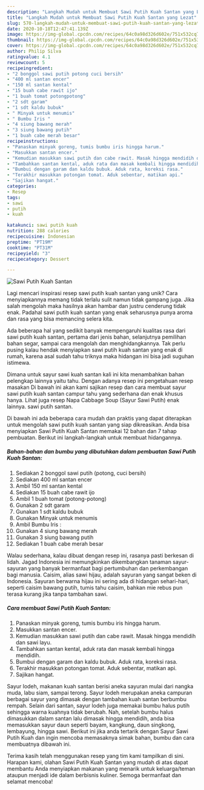 ```yaml
---
description: "Langkah Mudah untuk Membuat Sawi Putih Kuah Santan yang Lezat"
title: "Langkah Mudah untuk Membuat Sawi Putih Kuah Santan yang Lezat"
slug: 570-langkah-mudah-untuk-membuat-sawi-putih-kuah-santan-yang-lezat
date: 2020-10-18T12:47:41.139Z
image: https://img-global.cpcdn.com/recipes/64c0a98d326d602e/751x532cq70/sawi-putih-kuah-santan-foto-resep-utama.jpg
thumbnail: https://img-global.cpcdn.com/recipes/64c0a98d326d602e/751x532cq70/sawi-putih-kuah-santan-foto-resep-utama.jpg
cover: https://img-global.cpcdn.com/recipes/64c0a98d326d602e/751x532cq70/sawi-putih-kuah-santan-foto-resep-utama.jpg
author: Philip Silva
ratingvalue: 4.1
reviewcount: 5
recipeingredient:
- "2 bonggol sawi putih potong cuci bersih"
- "400 ml santan encer"
- "150 ml santan kental"
- "15 buah cabe rawit ijo"
- "1 buah tomat potongpotong"
- "2 sdt garam"
- "1 sdt kaldu bubuk"
- " Minyak untuk menumis"
- " Bumbu Iris "
- "4 siung bawang merah"
- "3 siung bawang putih"
- "1 buah cabe merah besar"
recipeinstructions:
- "Panaskan minyak goreng, tumis bumbu iris hingga harum."
- "Masukkan santan encer."
- "Kemudian masukkan sawi putih dan cabe rawit. Masak hingga mendidih dan sawi layu."
- "Tambahkan santan kental, aduk rata dan masak kembali hingga mendidih."
- "Bumbui dengan garam dan kaldu bubuk. Aduk rata, koreksi rasa."
- "Terakhir masukkan potongan tomat. Aduk sebentar, matikan api."
- "Sajikan hangat."
categories:
- Resep
tags:
- sawi
- putih
- kuah

katakunci: sawi putih kuah 
nutrition: 288 calories
recipecuisine: Indonesian
preptime: "PT19M"
cooktime: "PT31M"
recipeyield: "3"
recipecategory: Dessert

---
```



![Sawi Putih Kuah Santan](https://img-global.cpcdn.com/recipes/64c0a98d326d602e/751x532cq70/sawi-putih-kuah-santan-foto-resep-utama.jpg)

Lagi mencari inspirasi resep sawi putih kuah santan yang unik? Cara menyiapkannya memang tidak terlalu sulit namun tidak gampang juga. Jika salah mengolah maka hasilnya akan hambar dan justru cenderung tidak enak. Padahal sawi putih kuah santan yang enak seharusnya punya aroma dan rasa yang bisa memancing selera kita.

Ada beberapa hal yang sedikit banyak mempengaruhi kualitas rasa dari sawi putih kuah santan, pertama dari jenis bahan, selanjutnya pemilihan bahan segar, sampai cara mengolah dan menghidangkannya. Tak perlu pusing kalau hendak menyiapkan sawi putih kuah santan yang enak di rumah, karena asal sudah tahu triknya maka hidangan ini bisa jadi suguhan istimewa.

Dimana untuk sayur sawi kuah santan kali ini kita menambahkan bahan pelengkap lainnya yaitu tahu. Dengan adanya resep ini pengetahuan resep masakan Di bawah ini akan kami sajikan resep dan cara membuat sayur sawi putih kuah santan campur tahu yang sederhana dan enak khusus hanya. Lihat juga resep Napa Cabbage Soup (Sayur Sawi Putih) enak lainnya. sawi putih santan.


Di bawah ini ada beberapa cara mudah dan praktis yang dapat diterapkan untuk mengolah sawi putih kuah santan yang siap dikreasikan. Anda bisa menyiapkan Sawi Putih Kuah Santan memakai 12 bahan dan 7 tahap pembuatan. Berikut ini langkah-langkah untuk membuat hidangannya.

<!--inarticleads1-->

##### Bahan-bahan dan bumbu yang dibutuhkan dalam pembuatan Sawi Putih Kuah Santan:

1. Sediakan 2 bonggol sawi putih (potong, cuci bersih)
1. Sediakan 400 ml santan encer
1. Ambil 150 ml santan kental
1. Sediakan 15 buah cabe rawit ijo
1. Ambil 1 buah tomat (potong-potong)
1. Gunakan 2 sdt garam
1. Gunakan 1 sdt kaldu bubuk
1. Gunakan  Minyak untuk menumis
1. Ambil  Bumbu Iris :
1. Gunakan 4 siung bawang merah
1. Gunakan 3 siung bawang putih
1. Sediakan 1 buah cabe merah besar


Walau sederhana, kalau dibuat dengan resep ini, rasanya pasti berkesan di lidah. Jagad Indonesia ini memungkinkan dikembangkan tanaman sayur-sayuran yang banyak bermanfaat bagi pertumbuhan dan perkembangan bagi manusia. Caisim, alias sawi hijau, adalah sayuran yang sangat beken di Indonesia. Sayuran berwarna hijau ini sering ada di hidangan sehari-hari, seperti caisim bawang putih, tumis tahu caisim, bahkan mie rebus pun terasa kurang jika tanpa tambahan sawi. 

<!--inarticleads2-->

##### Cara membuat Sawi Putih Kuah Santan:

1. Panaskan minyak goreng, tumis bumbu iris hingga harum.
1. Masukkan santan encer.
1. Kemudian masukkan sawi putih dan cabe rawit. Masak hingga mendidih dan sawi layu.
1. Tambahkan santan kental, aduk rata dan masak kembali hingga mendidih.
1. Bumbui dengan garam dan kaldu bubuk. Aduk rata, koreksi rasa.
1. Terakhir masukkan potongan tomat. Aduk sebentar, matikan api.
1. Sajikan hangat.


Sayur lodeh, makanan kuah santan berisi aneka sayuran mulai dari nangka muda, labu siam, sampai terong. Sayur lodeh merupakan aneka campuran berbagai sayur yang dimasak dengan tambahan kuah santan berbumbu rempah. Selain dari santan, sayur lodeh juga memakai bumbu halus putih sehingga warna kuahnya tidak berubah. Nah, setelah bumbu halus dimasukkan dalam santan lalu dimasak hingga mendidih, anda bisa memasukkan sayur daun seperti bayam, kangkung, daun singkong, lembayung, hingga sawi. Berikut ini jika anda tertarik dengan Sayur Sawi Putih Kuah dan ingin mencoba memasaknya simak bahan, bumbu dan cara membuatnya dibawah ini. 

Terima kasih telah menggunakan resep yang tim kami tampilkan di sini. Harapan kami, olahan Sawi Putih Kuah Santan yang mudah di atas dapat membantu Anda menyiapkan makanan yang menarik untuk keluarga/teman ataupun menjadi ide dalam berbisnis kuliner. Semoga bermanfaat dan selamat mencoba!
